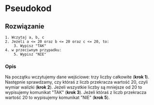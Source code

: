 # Pseudokod

## Rozwiązanie

```
1. Wczytaj a, b, c
2. Jeżeli a <= 20 oraz b <= 20 oraz c <= 20, to:
    3. Wypisz "TAK"
4. w przeciwnym przypadku:
    5. Wypisz "NIE"
```

### Opis

Na początku wczytujemy dane wejściowe: trzy liczby całkowite (**krok 1**).
Następnie sprawdzamy, czy któraś z liczb przekracza wartość $20$, czyli wymiar walizki (**krok 2**).
Jeżeli wszystkie liczby są mniejsze od $20$ to wypisujemy komunikat "TAK" (**krok 3**).
Jeżeli któraś z liczb przekracza wartość $20$ to wypisujemy komunikat "NIE" (**krok 5**).
